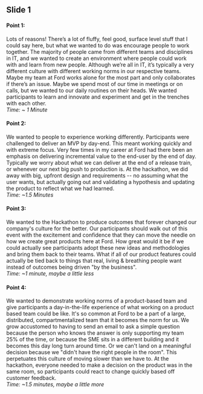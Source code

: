 ## Slide 1
#### Point 1: 
Lots of reasons! There’s a lot of fluffy, feel good, surface level stuff that I could say here, but what we wanted to do was encourage people to work together. The majority of people came from different teams and disciplines in IT, and we wanted to create an environment where people could work with and learn from new people. Although we’re all in IT, it’s typically a very different culture with different working norms in our respective teams. Maybe my team at Ford works alone for the most part and only collaborates if there’s an issue. Maybe we spend most of our time in meetings or on calls, but we wanted to our daily routines on their heads. We wanted participants to learn and innovate and experiment and get in the trenches with each other.  
_Time: ~ 1 Minute_
#### Point 2: 
We wanted to people to experience working differently. Participants were challenged to deliver an MVP by day-end. This meant working quickly and with extreme focus. Very few times in my career at Ford had there been an emphasis on delivering incremental value to the end-user by the end of day. Typically we worry about what we can deliver at the end of a release train, or whenever our next big push to production is. At the hackathon, we did away with big, upfront design and requirements -- no assuming what the user wants, but actually going out and validating a hypothesis and updating the product to reflect what we had learned.  
_Time: ~1.5 Minutes_

#### Point 3:
We wanted to the Hackathon to produce outcomes that forever changed our company's culture for the better. Our participants should walk out of this event with the excitement and confidence that they can move the needle on how we create great products here at Ford. How great would it be if we could actually see participants adopt these new ideas and methodologies and bring them back to their teams. What if all of our product features could actually be tied back to things that real, living & breathing people want instead of outcomes being driven "by the business".  
_Time: ~1 minute, maybe a little less_ 

#### Point 4:
We wanted to demonstrate working norms of a product-based team and give participants a day-in-the-life experience of what working on a product based team could be like. It's so common at Ford to be a part of a large, distributed, compartmentalized team that it becomes the norm for us. We grow accustomed to having to send an email to ask a simple question because the person who knows the answer is only supporting my team 25% of the time, or because the SME sits in a different building and it becomes this day long turn around time. Or we can't land on a meaningful decision because we "didn't have the right people in the room". This perpetuates this culture of moving slower than we have to. At the hackathon, everyone needed to make a decision on the product was in the same room, so participants could react to change quickly based off customer feedback.  
_Time: ~1.5 minutes, maybe a little more_
